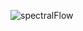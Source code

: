 ![spectralFlow]("https://github.com/daniel-corcoran/spectralFlow/blob/master/app/static/webasset/img/spectralflow-logo.jpg?raw=true")